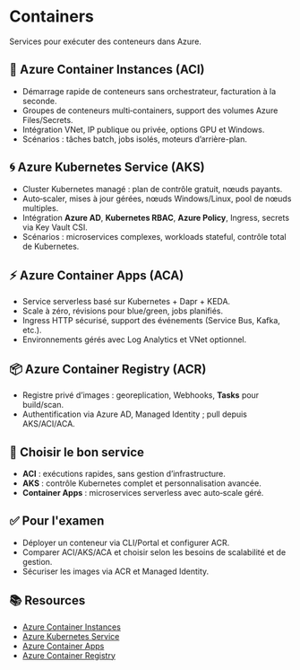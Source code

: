# Containers

Services pour exécuter des conteneurs dans Azure.

## 🧱 Azure Container Instances (ACI)
- Démarrage rapide de conteneurs sans orchestrateur, facturation à la seconde.
- Groupes de conteneurs multi‑containers, support des volumes Azure Files/Secrets.
- Intégration VNet, IP publique ou privée, options GPU et Windows.
- Scénarios : tâches batch, jobs isolés, moteurs d’arrière-plan.

## 🌀 Azure Kubernetes Service (AKS)
- Cluster Kubernetes managé : plan de contrôle gratuit, nœuds payants.
- Auto‑scaler, mises à jour gérées, nœuds Windows/Linux, pool de nœuds multiples.
- Intégration **Azure AD**, **Kubernetes RBAC**, **Azure Policy**, Ingress, secrets via Key Vault CSI.
- Scénarios : microservices complexes, workloads stateful, contrôle total de Kubernetes.

## ⚡ Azure Container Apps (ACA)
- Service serverless basé sur Kubernetes + Dapr + KEDA.
- Scale à zéro, révisions pour blue/green, jobs planifiés.
- Ingress HTTP sécurisé, support des événements (Service Bus, Kafka, etc.).
- Environnements gérés avec Log Analytics et VNet optionnel.

## 📦 Azure Container Registry (ACR)
- Registre privé d’images : georeplication, Webhooks, **Tasks** pour build/scan.
- Authentification via Azure AD, Managed Identity ; pull depuis AKS/ACI/ACA.

## 🤔 Choisir le bon service
- **ACI** : exécutions rapides, sans gestion d’infrastructure.
- **AKS** : contrôle Kubernetes complet et personnalisation avancée.
- **Container Apps** : microservices serverless avec auto‑scale géré.

## ✅ Pour l'examen
- Déployer un conteneur via CLI/Portal et configurer ACR.
- Comparer ACI/AKS/ACA et choisir selon les besoins de scalabilité et de gestion.
- Sécuriser les images via ACR et Managed Identity.
## 📚 Resources
- [Azure Container Instances](https://learn.microsoft.com/azure/container-instances/container-instances-overview)
- [Azure Kubernetes Service](https://learn.microsoft.com/azure/aks/)
- [Azure Container Apps](https://learn.microsoft.com/azure/container-apps/)
- [Azure Container Registry](https://learn.microsoft.com/azure/container-registry/)
